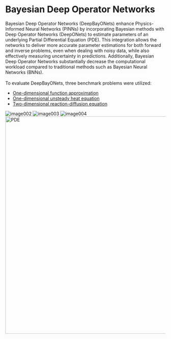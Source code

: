 # Bayesian Deep Operator Networks
Bayesian Deep Operator Networks (DeepBayONets) enhance Physics-Informed Neural Networks (PINNs) by incorporating Bayesian methods with Deep Operator Networks (DeepONets) to estimate parameters of an underlying Partial Differential Equation (PDE). This integration allows the networks to deliver more accurate parameter estimations for both forward and inverse problems, even when dealing with noisy data, while also effectively measuring uncertainty in predictions. Additionally, Bayesian Deep Operator Networks substantially decrease the computational workload compared to traditional methods such as Bayesian Neural Networks (BNNs).
<br><br>
To evaluate DeepBayONets, three benchmark problems were utilized:
- <a href="https://github.com/csml-beach/differentiable-models/blob/main/func-approximator/func-approx-high-noise.ipynb" target="_blank">One-dimensional function approximation </a>
- <a href="https://github.com/csml-beach/differentiable-models/blob/main/notebooks/heat-equation/bayes-pinn-PDE-posterior-samples.ipynb" target="_blank">One-dimensional unsteady heat equation </a>
- <a href="https://github.com/csml-beach/differentiable-models/blob/main/notebooks/2D-non-linear-diffusion-reaction/2d-non-linear-multimode.ipynb" target="_blank">Two-dimensional reaction-diffusion equation </a>

![image002](https://github.com/csml-beach/differentiable-models/assets/5168326/6b0c0fcd-3353-4eee-9b1b-1961d88f132a)
![image003](https://github.com/csml-beach/differentiable-models/assets/5168326/13bb14b0-268e-4ae6-bb77-f062ecd97a75)
![image004](https://github.com/csml-beach/differentiable-models/assets/5168326/2106bd8b-5695-4c9f-a5dc-d980bff2074f)
<img width="682" alt="PDE" src="https://github.com/csml-beach/differentiable-models/assets/5168326/93ce91e5-1719-472f-aac0-a756d1967d1c">
